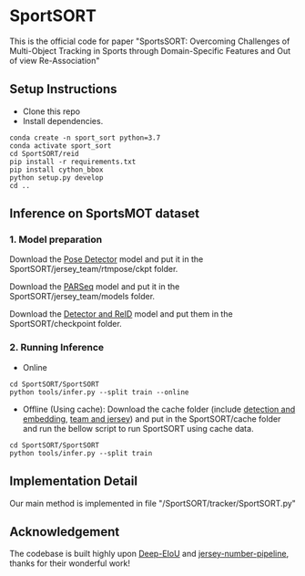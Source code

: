 # SportSORT

This is the official code for paper "SportsSORT: Overcoming Challenges of Multi-Object Tracking in Sports through Domain-Specific Features and Out of view Re-Association"

## Setup Instructions
- Clone this repo
- Install dependencies.
```
conda create -n sport_sort python=3.7
conda activate sport_sort
cd SportSORT/reid
pip install -r requirements.txt
pip install cython_bbox
python setup.py develop
cd ..
```


## Inference on SportsMOT dataset
### 1. Model preparation
Download the [Pose Detector]((https://drive.google.com/drive/folders/1W4SbuDpotv8r-ZMwIyaaF4scqwXCTedV?usp=sharing)) model and put it in the SportSORT/jersey_team/rtmpose/ckpt folder.

Download the [PARSeq]((https://drive.google.com/drive/folders/1L5dYSFj_ARXHK0rx_qnDJmSs_RLjVzMG?usp=sharing)) model and put it in the SportSORT/jersey_team/models folder.

Download the [Detector and ReID](https://drive.google.com/drive/folders/19Ikrz0yu3CUeO4soyeRfKPmk27oo6252?usp=sharing) model and put them in the SportSORT/checkpoint folder.


### 2. Running Inference
- Online
```
cd SportSORT/SportSORT
python tools/infer.py --split train --online
```
- Offline (Using cache):
  Download the cache folder (include [detection and embedding]((https://drive.google.com/drive/folders/14gh9e5nQhqHsw77EfxZaUyn9NgPP0-Tq?usp=drive_link)), [team and jersey](https://drive.google.com/drive/folders/1guJ5jBCFYsZyM5CJELX7cUOA80CMwMpj?usp=sharing)) and put in the SportSORT/cache folder and run the bellow script to run SportSORT using cache data.
```
cd SportSORT/SportSORT
python tools/infer.py --split train
```

## Implementation Detail
Our main method is implemented in file "/SportSORT/tracker/SportSORT.py"

## Acknowledgement
The codebase is built highly upon [Deep-EIoU](https://github.com/hsiangwei0903/Deep-EIoU) and [jersey-number-pipeline](https://github.com/mkoshkina/jersey-number-pipeline), thanks for their wonderful work!
